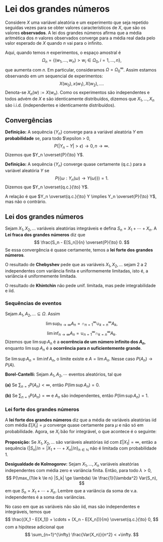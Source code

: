 # Lei dos grandes números 

Considere $X$ uma variável aleatória e um experimento que seja repetido seguidas vezes para se obter valores característicos de $X$, que são os valores **observados**.
A lei dos grandes números afirma que a média aritmética dos $n$ valores observados converge para a média real dada pelo valor esperado de $X$ quando $n$ vai para o infinito.

Aqui, quando temos $n$ experimentos, o espaço amostral é 
$$
\Omega_n = \{(w_1, \dots, w_n) > w_i \in \Omega_0, i=1,\dots,n\},
$$
que aumenta com $n$.
Em particular, consideramos $\Omega = \Omega_0^{\infty}$.
Assim estamos observando em um sequencial de experimentos:
$$
X(w_0), x(w_1), X(w_2), \dots.
$$
Denota-se $X_n(w) := X(w_n)$.
Como os experimentos são independentes e todos advém de $X$ e são identicamente distribuídos, dizemos que $X_1, \dots, X_n$ são i.i.d. (independentes e identicamente distribuídos).

## Convergências

**Definição:** A sequência $\{Y_n\}$ converge para a variável aleatória $Y$ em **probabilidade** se, para todo $\epsilon > 0, 
$$
P(|Y_n - Y| > \epsilon) \to 0, n \to \infty.
$$
Dizemos que $Y_n \overset{P}{\to} Y$.

**Definição:** A sequência $\{Y_n\}$ converge quase certamente (q.c.) para a variável aleatória $Y$ se
$$
P(\{\omega : Y_n(\omega) \to Y(\omega) \}) = 1.
$$
Dizemos que $Y_n \overset{q.c.}{\to} Y$.

A relação é que $Y_n \overset{q.c.}{\to} Y \implies Y_n \overset{P}{\to} Y$, mas não o contrário.

## Lei dos grandes números

Sejam $X_1, X_2, \dots$ variáveis aleatórias integráveis e defina $S_n  = X_1 + \cdots + X_n$.
A **Lei fraca dos grandes números** diz que 
$$
\frac{S_n - E[S_n]}{n} \overset{P}{\to} 0.
$$
Se essa convergência é quase certamente, temos a **lei forte dos grandes números**.

O resultado de **Chebyshev** pede que as variáveis $X_1, X_2, \dots$ sejam 2 a 2 independentes com variância finita e uniformemente limitadas, isto é, a variância é uniformemente limitada.

O resultado de **Khintchin** não pede unif. limitada, mas pede integrabilidade e iid.

### Sequências de eventos

Sejam $A_1, A_2, \dots \subseteq \Omega$.
Assim
$$
\lim\sup_{n \to \infty} A_n = \cap_{n=1}^{\infty} \cup_{k=n}^{\infty} A_k,
$$
$$
\lim\inf_{n \to \infty} A_n = \cup_{n=1}^{\infty} \cap_{k=n}^{\infty} A_k.
$$
Dizemos que $\lim\sup A_n$ é a **ocorrência de um número infinito dos $A_n$**, enquanto $\lim\sup A_n$ é a **ocorrência para $n$ suficientemente grande**.

Se $\lim\sup A_n = \lim\inf A_n$, o limite existe e $A = \lim A_n$.
Nesse caso $P(A_n) \to P(A)$.

**Borel-Cantelli:** Sejam $A_1, A_2,\cdots$ eventos aleatórios, tal que 

**(a)** Se $\sum_{n=1} P(A_n) < \infty$, então $P(\lim\sup A_n) = 0$.

**(b)** Se $\sum_{n=1} P(A_n) = \infty$ e $A_n$ são independentes, então $P(\lim\sup A_n) = 1$.

### Lei forte dos grandes números

A **lei forte dos grandes números** diz que a média de variáveis aleatórias iid com média $E[X_i] = \mu$ converge quase certamente para $\mu$ e não só em probabilidade. 
Agora, se $X_i$ bão for integrável, o que acontece é o seguinte: 

**Proposição:** Se $X_1, X_2, \dots$ são variáveis aleatórias iid com $E|X_1| = \infty$, então a sequência $\{|S_n|/n = |X_1 + \cdots + X_n|/n\}_{n \in \mathbb{N}}$ não é limitada com probabilidade $1$.

**Desigualdade de Kolmogorov:** Sejam $X_1, \dots, X_n$ variáveis aleatórias independentes com média zero e variância finita.
Então, para todo $\lambda > 0$,
$$
P(\max_{1\le k \le n} |S_k| \ge \lambda) \le \frac{1}{\lambda^2} Var(S_n),
$$
em que $S_n = X_1 + \cdots + X_n$.
Lembre que a variância da soma de v.a. independentes é a soma das variâncias.

No caso em que as variáveis não são iid, mas são independentes e integráveis, temos que 
$$
\frac{(X_1 - E[X_1]) + \cdots + (X_n - E[X_n])}{m} \overset{q.c.}{\to} 0,
$$
com a hipótese adicional que 
$$
\sum_{n=1}^{\infty} \frac{Var(X_n)}{n^2} < +\infty.
$$